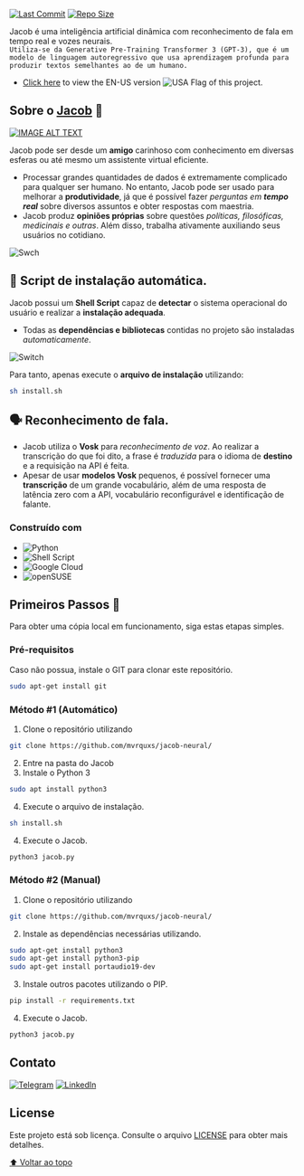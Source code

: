 <!-- PROJECT SHIELDS -->
<!--
*** https://github.com/mvrquxs/qr-code-component/
-->
[![Last Commit](https://img.shields.io/github/last-commit/mvrquxs/jacob-neural)](http://shields.io/)
[![Repo Size](https://img.shields.io/github/repo-size/mvrquxs/jacob-neural)](http://shields.io/)


Jacob é uma inteligência artificial dinâmica com reconhecimento de fala em tempo real e vozes neurais. <br>`Utiliza-se da Generative Pre-Training Transformer 3 (GPT-3), que é um modelo de linguagem autoregressivo que usa aprendizagem profunda para produzir textos semelhantes ao de um humano.`<br>

- [Click here](https://mvrquxs.notion.site/Jacob-Project-6a917585d5ba4b7cb2cf6567cb365773) to view the EN-US version ![USA Flag](https://i.imgur.com/AmI6dX9.png) of this project. <br>
<!-- Sobre o projeto Jacob. -->
## Sobre o [Jacob](https://github.com/mvrquxs/jacob-neural/) 🤖 

[![IMAGE ALT TEXT](https://i.imgur.com/rLvNC6M.png)](http://www.youtube.com/watch?v=ol1F1ik-IEM "Conversação com Jacob I.A [GPT-3]")


Jacob pode ser desde um **amigo** carinhoso com conhecimento em diversas esferas ou até mesmo um assistente virtual eficiente.<br>
* Processar grandes quantidades de dados é extremamente complicado para qualquer ser humano. No entanto, Jacob pode ser usado para melhorar a **produtividade**, já que é possível fazer _perguntas em **tempo real**_ sobre diversos assuntos e obter respostas com maestria. 
* Jacob produz **opiniões próprias** sobre questões *políticas, filosóficas, medicinais e outras*. Além disso, trabalha ativamente auxiliando seus usuários no cotidiano.

![Swch](https://i.imgur.com/c2fUJEf.png)
## 🔧 Script de instalação automática.

Jacob possui um **Shell Script** capaz de **detectar** o sistema operacional do usuário e realizar a **instalação adequada**.
* Todas as __dependências e bibliotecas__ contidas no projeto são instaladas *automaticamente*.

![Switch](https://i.imgur.com/SOCkha2.png)

Para tanto, apenas execute o __arquivo de instalação__ utilizando:
```sh
sh install.sh
```

## 🗣️ Reconhecimento de fala.
* Jacob utiliza o __Vosk__ para *reconhecimento de voz*. Ao realizar a transcrição do que foi dito, a frase é _traduzida_ para o idioma de **destino** e a requisição na API é feita.
* Apesar de usar __modelos Vosk__ pequenos, é possível fornecer uma **transcrição** de um grande vocabulário, além de uma resposta de latência zero com a API, vocabulário reconfigurável e identificação de falante.

### Construído com

* ![Python](https://img.shields.io/badge/python-3670A0?style=for-the-badge&logo=python&logoColor=white)
* ![Shell Script](https://img.shields.io/badge/shell_script-%23121011.svg?style=for-the-badge&logo=gnu-bash&logoColor=white)
* ![Google Cloud](https://img.shields.io/badge/GoogleCloud-%234285F4.svg?style=for-the-badge&logo=google-cloud&logoColor=white)
* ![openSUSE](https://img.shields.io/badge/openSUSE-%2364B345?style=for-the-badge&logo=openSUSE&logoColor=white)

<!--Primeiros Passos -->
## Primeiros Passos 👣

Para obter uma cópia local em funcionamento, siga estas etapas simples.

### Pré-requisitos

Caso não possua, instale o GIT para clonar este repositório.

```sh
sudo apt-get install git
```

### Método #1 (Automático)
 
1. Clone o repositório utilizando
```sh
git clone https://github.com/mvrquxs/jacob-neural/
```
2. Entre na pasta do Jacob
3. Instale o Python 3
```sh
sudo apt install python3
```
4. Execute o arquivo de instalação.
```sh
sh install.sh
```
4. Execute o Jacob.
```sh
python3 jacob.py
```

### Método #2 (Manual)
 
1. Clone o repositório utilizando
```sh
git clone https://github.com/mvrquxs/jacob-neural/
```
2. Instale as dependências necessárias utilizando.
```sh
sudo apt-get install python3
sudo apt-get install python3-pip
sudo apt-get install portaudio19-dev 
```
3. Instale outros pacotes utilizando o PIP.
```sh
pip install -r requirements.txt
```
4. Execute o Jacob.
```sh
python3 jacob.py
```

<!-- Contato -->
## Contato
[![Telegram](https://img.shields.io/badge/Telegram-2CA5E0?style=for-the-badge&logo=telegram&logoColor=white)](https://t.me/mvrquxs_sj)
[![LinkedIn](https://img.shields.io/badge/linkedin-%230077B5.svg?&style=for-the-badge&logo=linkedin&logoColor=white)](https://www.linkedin.com/in/mvrquxs/)

## License

Este projeto está sob licença. Consulte o arquivo [LICENSE](https://github.com/mvrquxs/jacob-neural/blob/main/LICENSE) para obter mais detalhes.

[⬆ Voltar ao topo](#sobre-o-jacob)<br>
